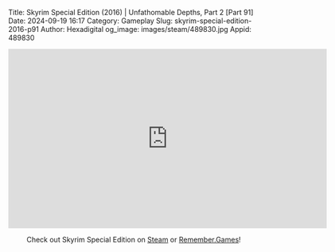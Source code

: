Title: Skyrim Special Edition (2016) | Unfathomable Depths, Part 2 [Part 91]
Date: 2024-09-19 16:17
Category: Gameplay
Slug: skyrim-special-edition-2016-p91
Author: Hexadigital
og_image: images/steam/489830.jpg
Appid: 489830

<center><iframe src="https://www.youtube.com/embed/f4QeQ4Maq14?feature=oembed" allow="accelerometer; autoplay; encrypted-media; gyroscope; picture-in-picture" width="640" height="360" frameborder="0"></iframe>

Check out Skyrim Special Edition on [Steam](https://store.steampowered.com/app/489830/?curator_clanid=34633900) or [Remember.Games](https://remember.games/game/164/the-elder-scrolls-v-skyrim-special-edition/)!</center>